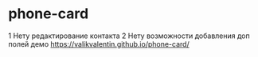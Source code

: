 
# phone-card
1 Нету редактирование контакта
2 Нету возможности добавления доп полей
демо https://valikvalentin.github.io/phone-card/
